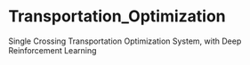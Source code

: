 # Transportation_Optimization
Single Crossing Transportation Optimization System, with Deep Reinforcement Learning
